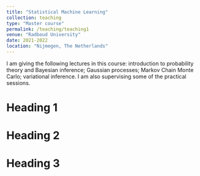 ```yaml
---
title: "Statistical Machine Learning"
collection: teaching
type: "Master course"
permalink: /teaching/teaching1
venue: "Radboud University"
date: 2021-2022
location: "Nijmegen, The Netherlands"
---
```


I am giving the following lectures in this course: introduction to probability theory and Bayesian inference; Gaussian processes; Markov Chain Monte Carlo; variational inference. I am also supervising some of the practical sessions.

Heading 1
======

Heading 2
======

Heading 3
======

